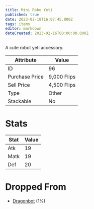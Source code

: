 ```yaml
---
title: Mini Robo Yeti
published: true
date: 2023-02-18T16:07:45.000Z
tags: items
editor: markdown
dateCreated: 2023-02-16T00:00:00.000Z
---
```


A cute robot yeti accessory.

|Attribute|Value|
|-|-|
|ID|96|
|Purchase Price|9,000 Flips|
|Sell Price|4,500 Flips|
|Type|Other|
|Stackable|No|

# Stats
|Stat|Value|
|-|-|
|Atk|19|
|Matk|19|
|Def|20|

# Dropped From
 * [Dragonbot](/monsters/dragonbot.md) (1%)
